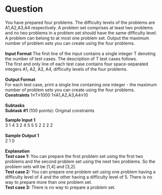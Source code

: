 # Question
You have prepared four problems. The difficulty levels of the problems are A1,A2,A3,A4 respectively. A problem set comprises at least two problems and no two problems in a problem set should have the same difficulty level. A problem can belong to at most one problem set. Output the maximum number of problem sets you can create using the four problems.
<br/><br/>
<b>Input Format</b>
The first line of the input contains a single integer T denoting the number of test cases. The description of T test cases follows.<br/>
The first and only line of each test case contains four space-separated integers A1, A2, A3, A4, difficulty levels of the four problems.
<br/><br/>
<b>Output Format</b><br>
For each test case, print a single line containing one integer - the maximum number of problem sets you can create using the four problems.
<br>
<b>Constraints</b>
1≤T≤1000
1≤A1,A2,A3,A4≤10 <br><br>
<b>Subtasks</b><br>
<b>Subtask #1</b> (100 points): Original constraints

<b>Sample Input 1 </b><br>
3
1 4 3 2
4 5 5 5
2 2 2 2
<br><br>
<b>Sample Output 1 </b><br>
2
1
0
<br><br>
<b>Explanation</b><br>
<b>Test case 1:</b> You can prepare the first problem set using the first two problems and the second problem set using the next two problems. So the problem sets will be [1,4] and [3,2].
<br>
<b>Test case 2:</b> You can prepare one problem set using one problem having a difficulty level of 4 and the other having a difficulty level of 5. There is no way to prepare more than one problem set.
<br>
<b>Test case 3:</b> There is no way to prepare a problem set.